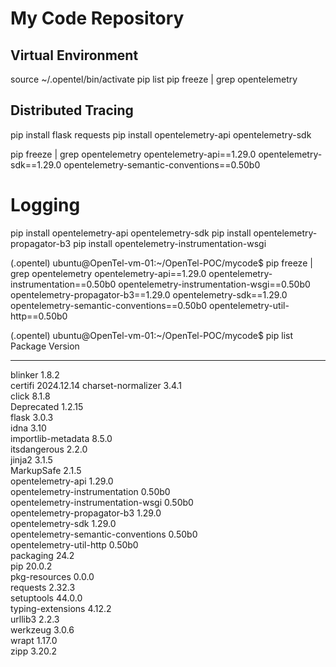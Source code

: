 # My Code Repository

## Virtual Environment
source ~/.opentel/bin/activate
pip list
pip freeze | grep opentelemetry

## Distributed Tracing
pip install flask requests
pip install opentelemetry-api opentelemetry-sdk

pip freeze | grep opentelemetry
opentelemetry-api==1.29.0
opentelemetry-sdk==1.29.0
opentelemetry-semantic-conventions==0.50b0


# Logging


pip install opentelemetry-api opentelemetry-sdk
pip install opentelemetry-propagator-b3
pip install opentelemetry-instrumentation-wsgi

(.opentel) ubuntu@OpenTel-vm-01:~/OpenTel-POC/mycode$ pip freeze | grep opentelemetry
opentelemetry-api==1.29.0
opentelemetry-instrumentation==0.50b0
opentelemetry-instrumentation-wsgi==0.50b0
opentelemetry-propagator-b3==1.29.0
opentelemetry-sdk==1.29.0
opentelemetry-semantic-conventions==0.50b0
opentelemetry-util-http==0.50b0


(.opentel) ubuntu@OpenTel-vm-01:~/OpenTel-POC/mycode$ pip list
Package                            Version   
---------------------------------- ----------
blinker                            1.8.2     
certifi                            2024.12.14
charset-normalizer                 3.4.1     
click                              8.1.8     
Deprecated                         1.2.15    
flask                              3.0.3     
idna                               3.10      
importlib-metadata                 8.5.0     
itsdangerous                       2.2.0     
jinja2                             3.1.5     
MarkupSafe                         2.1.5     
opentelemetry-api                  1.29.0    
opentelemetry-instrumentation      0.50b0    
opentelemetry-instrumentation-wsgi 0.50b0    
opentelemetry-propagator-b3        1.29.0    
opentelemetry-sdk                  1.29.0    
opentelemetry-semantic-conventions 0.50b0    
opentelemetry-util-http            0.50b0    
packaging                          24.2      
pip                                20.0.2    
pkg-resources                      0.0.0     
requests                           2.32.3    
setuptools                         44.0.0    
typing-extensions                  4.12.2    
urllib3                            2.2.3     
werkzeug                           3.0.6     
wrapt                              1.17.0    
zipp                               3.20.2    



